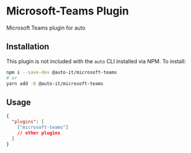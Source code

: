 # Microsoft-Teams Plugin

Microsoft Teams plugin for auto

## Installation

This plugin is not included with the `auto` CLI installed via NPM. To install:

```bash
npm i --save-dev @auto-it/microsoft-teams
# or
yarn add -D @auto-it/microsoft-teams
```

## Usage

```json
{
  "plugins": [
    ["microsoft-teams"]
    // other plugins
  ]
}
```
